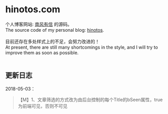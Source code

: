 # hinotos.com

个人博客网站: [南风有信](http://hinotos.com) 的源码。<br>
The source code of my personal blog: [hinotos](http://hinotos.com).
<br><br>
目前还存在多处样式上的不足，会努力改进的！<br>
At present, there are still many shortcomings in the style, and I will try to improve them as soon as possible.
<br><br>
## 更新日志
2018-05-03：
<br>
> 【M】1、文章筛选的方式改为由后台控制的每个Title的bSeen属性，true为前端可见，否则不可见

